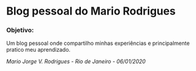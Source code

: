 # Blog pessoal do Mario Rodrigues

### Objetivo:
Um blog pessoal onde compartilho minhas experiências e principalmente pratico meu aprendizado.

_Mario Jorge V. Rodrigues - 
Rio de Janeiro - 06/01/2020_
